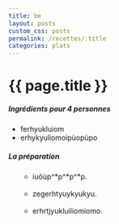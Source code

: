 ```yaml
---
title: be
layout: posts
custom_css: posts
permalink: /recettes/:title
categories: plats
---
```


# {{ page.title }}

##### Ingrédients pour 4 personnes

- ferhyukluiom
- erhykyuliomoipùopùpo

##### La préparation

<ul id="prepa">

<section id="categories" markdown="1">

- iuôùp^*p^*p^*p.<br><br>
- zegerhtyuykyukyu.<br><br>
- erhrtjyukluiliomiomo.

</section>

</ul>